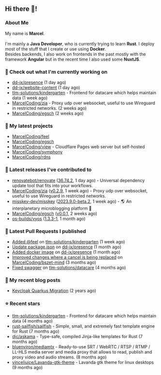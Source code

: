 ## Hi there 👋!




### About Me

My name is **Marcel**.
<br><br>
I'm mainly a **Java Developer**, who is currently trying to learn **Rust**. I deploy most of the stuff that I create or use using **Docker**.
<br>
Besides backends, I also work on frontends in the past mostly with the framework **Angular** but in the recent time I also used some **NuxtJS**. 



### 👷 Check out what I'm currently working on

- [dd-ix/presence](https://github.com/dd-ix/presence) (1 day ago)
- [dd-ix/website-content](https://github.com/dd-ix/website-content) (1 day ago)
- [tlm-solutions/kindergarten](https://github.com/tlm-solutions/kindergarten) - Frontend for datacare which helps maintain data  (1 week ago)
- [MarcelCoding/zia](https://github.com/MarcelCoding/zia) - Proxy udp over websocket, useful to use Wireguard in restricted networks. (2 weeks ago)
- [MarcelCoding/egsch](https://github.com/MarcelCoding/egsch) (2 weeks ago)

### 🌱 My latest projects

- [MarcelCoding/feel](https://github.com/MarcelCoding/feel)
- [MarcelCoding/egsch](https://github.com/MarcelCoding/egsch)
- [MarcelCoding/view](https://github.com/MarcelCoding/view) - Cloudflare Pages web server but self-hosted
- [MarcelCoding/symphony](https://github.com/MarcelCoding/symphony)
- [MarcelCoding/rdns](https://github.com/MarcelCoding/rdns)

### 🔭 Latest releases I've contributed to

- [renovatebot/renovate](https://github.com/renovatebot/renovate) ([36.74.2](https://github.com/renovatebot/renovate/releases/tag/36.74.2), 1 day ago) - Universal dependency update tool that fits into your workflows.
- [MarcelCoding/zia](https://github.com/MarcelCoding/zia) ([v0.2.9](https://github.com/MarcelCoding/zia/releases/tag/v0.2.9), 1 week ago) - Proxy udp over websocket, useful to use Wireguard in restricted networks.
- [misskey-dev/misskey](https://github.com/misskey-dev/misskey) ([2023.9.0-beta.2](https://github.com/misskey-dev/misskey/releases/tag/2023.9.0-beta.2), 1 week ago) - 🌎 An interplanetary microblogging platform 🚀
- [MarcelCoding/egsch](https://github.com/MarcelCoding/egsch) ([v0.0.1](https://github.com/MarcelCoding/egsch/releases/tag/v0.0.1), 2 weeks ago)
- [os-builds/vyos](https://github.com/os-builds/vyos) ([1.3.3-1](https://github.com/os-builds/vyos/releases/tag/1.3.3-1), 1 month ago)

### 🔨 Latest Pull Requests I published

- [Added @feel](https://github.com/tlm-solutions/kindergarten/pull/14) on [tlm-solutions/kindergarten](https://github.com/tlm-solutions/kindergarten) (1 week ago)
- [Update package.json](https://github.com/dd-ix/presence/pull/5) on [dd-ix/presence](https://github.com/dd-ix/presence) (1 month ago)
- [Added docker image](https://github.com/dd-ix/presence/pull/4) on [dd-ix/presence](https://github.com/dd-ix/presence) (1 month ago)
- [Improved changes where a cancel is being replaced](https://github.com/MarcelCoding/bszet-mind/pull/16) on [MarcelCoding/bszet-mind](https://github.com/MarcelCoding/bszet-mind) (3 months ago)
- [Fixed swagger](https://github.com/tlm-solutions/datacare/pull/28) on [tlm-solutions/datacare](https://github.com/tlm-solutions/datacare) (4 months ago)

### 📜 My recent blog posts

- [Keycloak Quarkus Migration](https://m4rc3l.de/blog/keycloak-quarkus-migration) (2 years ago)

### ⭐ Recent stars

- [tlm-solutions/kindergarten](https://github.com/tlm-solutions/kindergarten) - Frontend for datacare which helps maintain data  (4 months ago)
- [rust-sailfish/sailfish](https://github.com/rust-sailfish/sailfish) - Simple, small, and extremely fast template engine for Rust (7 months ago)
- [djc/askama](https://github.com/djc/askama) - Type-safe, compiled Jinja-like templates for Rust (7 months ago)
- [bluenviron/mediamtx](https://github.com/bluenviron/mediamtx) - Ready-to-use SRT / WebRTC / RTSP / RTMP / LL-HLS media server and media proxy that allows to read, publish and proxy video and audio streams. (8 months ago)
- [vinceliuice/Lavanda-gtk-theme](https://github.com/vinceliuice/Lavanda-gtk-theme) - Lavanda gtk theme for linux desktops (9 months ago)
